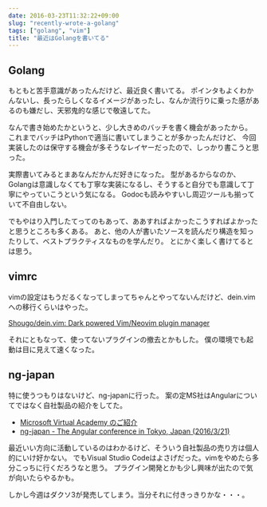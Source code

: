 ```yaml
---
date: 2016-03-23T11:32:22+09:00
slug: "recently-wrote-a-golang"
tags: ["golang", "vim"]
title: "最近はGolangを書いてる"
---
```


## Golang

もともと苦手意識があったんだけど、最近良く書いてる。
ポインタもよくわかんないし、長ったらしくなるイメージがあったし、なんか流行りに乗った感があるのも嫌だし、天邪鬼的な感じで敬遠してた。

なんで書き始めたかというと、少し大きめのバッチを書く機会があったから。
これまでバッチはPythonで適当に書いてしまうことが多かったんだけど、
今回実装したのは保守する機会が多そうなレイヤーだったので、しっかり書こうと思った。

実際書いてみるとまあなんだかんだ好きになった。
型があるからなのか、Golangは意識しなくても丁寧な実装になるし、そうすると自分でも意識して丁寧にやっていこうという気になる。
Godocも読みやすいし周辺ツールも揃っていて不自由しない。

でもやはり入門したてってのもあって、ああすればよかったこうすればよかったと思うところも多くある。
あと、他の人が書いたソースを読んだり構造を知ったりして、ベストプラクティスなものを学んだり。
とにかく楽しく書けてるとは思う。

## vimrc

vimの設定はもうだるくなってしまってちゃんとやってないんだけど、dein.vimへの移行くらいはやった。

[Shougo/dein.vim: Dark powered Vim/Neovim plugin manager](https://github.com/Shougo/dein.vim)

それにともなって、使ってないプラグインの撤去とかもした。
僕の環境でも起動は目に見えて速くなった。

## ng-japan

特に使うつもりはないけど、ng-japanに行った。
案の定MS社はAngularについてではなく自社製品の紹介をしてた。

* [Microsoft Virtual Academy のご紹介](https://www.visualstudio.com/ja-jp/products/code-vs.aspx)
* [ng-japan - The Angular conference in Tokyo, Japan (2016/3/21)](http://ngjapan.org/)

最近いい方向に活動しているのはわかるけど、そういう自社製品の売り方は個人的にいけ好かない。
でもVisual Studio Codeはよさげだった。vimをやめたら多分こっちに行くだろうなと思う。
プラグイン開発とかも少し興味が出たので気が向いたらやるかも。

しかし今週はダクソ3が発売してしまう。当分それに付きっきりかな・・・。

